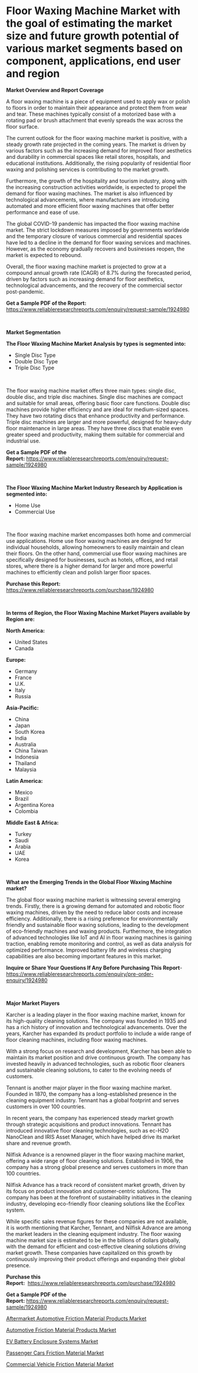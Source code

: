 <p><h1>Floor Waxing Machine Market with the goal of estimating the market size and future growth potential of various market segments based on component, applications, end user and region</h1></p><p><strong>Market Overview and Report Coverage</strong></p>
<p><p>A floor waxing machine is a piece of equipment used to apply wax or polish to floors in order to maintain their appearance and protect them from wear and tear. These machines typically consist of a motorized base with a rotating pad or brush attachment that evenly spreads the wax across the floor surface.</p><p>The current outlook for the floor waxing machine market is positive, with a steady growth rate projected in the coming years. The market is driven by various factors such as the increasing demand for improved floor aesthetics and durability in commercial spaces like retail stores, hospitals, and educational institutions. Additionally, the rising popularity of residential floor waxing and polishing services is contributing to the market growth.</p><p>Furthermore, the growth of the hospitality and tourism industry, along with the increasing construction activities worldwide, is expected to propel the demand for floor waxing machines. The market is also influenced by technological advancements, where manufacturers are introducing automated and more efficient floor waxing machines that offer better performance and ease of use.</p><p>The global COVID-19 pandemic has impacted the floor waxing machine market. The strict lockdown measures imposed by governments worldwide and the temporary closure of various commercial and residential spaces have led to a decline in the demand for floor waxing services and machines. However, as the economy gradually recovers and businesses reopen, the market is expected to rebound.</p><p>Overall, the floor waxing machine market is projected to grow at a compound annual growth rate (CAGR) of 8.7% during the forecasted period, driven by factors such as increasing demand for floor aesthetics, technological advancements, and the recovery of the commercial sector post-pandemic.</p></p>
<p><strong>Get a Sample PDF of the Report:</strong> <a href="https://www.reliableresearchreports.com/enquiry/request-sample/1924980">https://www.reliableresearchreports.com/enquiry/request-sample/1924980</a></p>
<p>&nbsp;</p>
<p><strong>Market Segmentation</strong></p>
<p><strong>The Floor Waxing Machine Market Analysis by types is segmented into:</strong></p>
<p><ul><li>Single Disc Type</li><li>Double Disc Type</li><li>Triple Disc Type</li></ul></p>
<p>&nbsp;</p>
<p><p>The floor waxing machine market offers three main types: single disc, double disc, and triple disc machines. Single disc machines are compact and suitable for small areas, offering basic floor care functions. Double disc machines provide higher efficiency and are ideal for medium-sized spaces. They have two rotating discs that enhance productivity and performance. Triple disc machines are larger and more powerful, designed for heavy-duty floor maintenance in large areas. They have three discs that enable even greater speed and productivity, making them suitable for commercial and industrial use.</p></p>
<p><strong>Get a Sample PDF of the Report:</strong>&nbsp;<a href="https://www.reliableresearchreports.com/enquiry/request-sample/1924980">https://www.reliableresearchreports.com/enquiry/request-sample/1924980</a></p>
<p>&nbsp;</p>
<p><strong>The Floor Waxing Machine Market Industry Research by Application is segmented into:</strong></p>
<p><ul><li>Home Use</li><li>Commercial Use</li></ul></p>
<p>&nbsp;</p>
<p><p>The floor waxing machine market encompasses both home and commercial use applications. Home use floor waxing machines are designed for individual households, allowing homeowners to easily maintain and clean their floors. On the other hand, commercial use floor waxing machines are specifically designed for businesses, such as hotels, offices, and retail stores, where there is a higher demand for larger and more powerful machines to efficiently clean and polish larger floor spaces.</p></p>
<p><strong>Purchase this Report:</strong>&nbsp; <a href="https://www.reliableresearchreports.com/purchase/1924980">https://www.reliableresearchreports.com/purchase/1924980</a></p>
<p>&nbsp;</p>
<p><strong>In terms of Region, the Floor Waxing Machine Market Players available by Region are:</strong></p>
<p>
    <p> <strong> North America: </strong>
        <ul>
            <li>United States</li>
            <li>Canada</li>
        </ul>
        </p> 
    <p> <strong> Europe: </strong>
        <ul>
            <li>Germany</li>
            <li>France</li>
            <li>U.K.</li>
            <li>Italy</li>
            <li>Russia</li>
        </ul>
        </p> 
    <p> <strong> Asia-Pacific: </strong>
        <ul>
            <li>China</li>
            <li>Japan</li>
            <li>South Korea</li>
            <li>India</li>
            <li>Australia</li>
            <li>China Taiwan</li>
            <li>Indonesia</li>
            <li>Thailand</li>
            <li>Malaysia</li>
        </ul>
        </p> 
    <p> <strong> Latin America: </strong>
        <ul>
            <li>Mexico</li>
            <li>Brazil</li>
            <li>Argentina Korea</li>
            <li>Colombia</li>
        </ul>
        </p> 
    <p> <strong> Middle East & Africa: </strong>
        <ul>
            <li>Turkey</li>
            <li>Saudi</li>
            <li>Arabia</li>
            <li>UAE</li>
            <li>Korea</li>
        </ul>
    </p>
    </p>
<p>&nbsp;</p>
<p><strong>What are the Emerging Trends in the Global Floor Waxing Machine market?</strong></p>
<p><p>The global floor waxing machine market is witnessing several emerging trends. Firstly, there is a growing demand for automated and robotic floor waxing machines, driven by the need to reduce labor costs and increase efficiency. Additionally, there is a rising preference for environmentally friendly and sustainable floor waxing solutions, leading to the development of eco-friendly machines and waxing products. Furthermore, the integration of advanced technologies like IoT and AI in floor waxing machines is gaining traction, enabling remote monitoring and control, as well as data analysis for optimized performance. Improved battery life and wireless charging capabilities are also becoming important features in this market.</p></p>
<p><strong>Inquire or Share Your Questions If Any Before Purchasing This Report</strong>- <a href="https://www.reliableresearchreports.com/enquiry/pre-order-enquiry/1924980">https://www.reliableresearchreports.com/enquiry/pre-order-enquiry/1924980</a></p>
<p>&nbsp;</p>
<p><strong>Major Market Players</strong></p>
<p><p>Karcher is a leading player in the floor waxing machine market, known for its high-quality cleaning solutions. The company was founded in 1935 and has a rich history of innovation and technological advancements. Over the years, Karcher has expanded its product portfolio to include a wide range of floor cleaning machines, including floor waxing machines.</p><p>With a strong focus on research and development, Karcher has been able to maintain its market position and drive continuous growth. The company has invested heavily in advanced technologies, such as robotic floor cleaners and sustainable cleaning solutions, to cater to the evolving needs of customers.</p><p>Tennant is another major player in the floor waxing machine market. Founded in 1870, the company has a long-established presence in the cleaning equipment industry. Tennant has a global footprint and serves customers in over 100 countries.</p><p>In recent years, the company has experienced steady market growth through strategic acquisitions and product innovations. Tennant has introduced innovative floor cleaning technologies, such as ec-H2O NanoClean and IRIS Asset Manager, which have helped drive its market share and revenue growth.</p><p>Nilfisk Advance is a renowned player in the floor waxing machine market, offering a wide range of floor cleaning solutions. Established in 1906, the company has a strong global presence and serves customers in more than 100 countries.</p><p>Nilfisk Advance has a track record of consistent market growth, driven by its focus on product innovation and customer-centric solutions. The company has been at the forefront of sustainability initiatives in the cleaning industry, developing eco-friendly floor cleaning solutions like the EcoFlex system.</p><p>While specific sales revenue figures for these companies are not available, it is worth mentioning that Karcher, Tennant, and Nilfisk Advance are among the market leaders in the cleaning equipment industry. The floor waxing machine market size is estimated to be in the billions of dollars globally, with the demand for efficient and cost-effective cleaning solutions driving market growth. These companies have capitalized on this growth by continuously improving their product offerings and expanding their global presence.</p></p>
<p><strong>Purchase this Report:</strong>&nbsp;&nbsp;<a href="https://www.reliableresearchreports.com/purchase/1924980">https://www.reliableresearchreports.com/purchase/1924980</a></p>
<p></p>
<p><strong>Get a Sample PDF of the Report:</strong>&nbsp;<a href="https://www.reliableresearchreports.com/enquiry/request-sample/1924980">https://www.reliableresearchreports.com/enquiry/request-sample/1924980</a></p>
<p><p><a href="https://medium.com/@deirdreclark76/aftermarket-automotive-friction-material-products-market-furnishes-information-on-market-share-cc49ecf92458">Aftermarket Automotive Friction Material Products Market</a></p><p><a href="https://medium.com/@deirdredavies67/automotive-friction-material-products-market-size-and-market-trends-complete-industry-overview-c80bc078e8d0">Automotive Friction Material Products Market</a></p><p><a href="https://medium.com/@avaalsop666/ev-battery-enclosure-systems-market-the-key-to-successful-business-strategy-forecast-till-2030-e984d27ec818">EV Battery Enclosure Systems Market</a></p><p><a href="https://medium.com/@carolclarkson766/passenger-cars-friction-material-market-insight-market-trends-growth-forecasted-from-2023-to-0b9f1c5d1996">Passenger Cars Friction Material Market</a></p><p><a href="https://medium.com/@gabriellemcgrath66/commercial-vehicle-friction-material-market-trends-forecast-and-competitive-analysis-to-2030-59fa43c66281">Commercial Vehicle Friction Material Market</a></p></p>